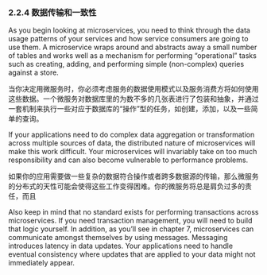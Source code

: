 ### 2.2.4 数据传输和一致性

As you begin looking at microservices, you need to think through the data usage patterns of your services and how service consumers are going to use them. A microservice wraps around and abstracts away a small number of tables and works well as a mechanism for performing “operational” tasks such as creating, adding, and performing simple \(non-complex\) queries against a store.

当你决定用微服务时，你必须考虑服务的数据使用模式以及服务消费方将如何使用这些数据。一个微服务对数据库里的为数不多的几张表进行了包装和抽象，并通过一套机制来执行一些对应于数据库的“操作”型的任务，如创建，添加，以及一些简单的查询。

If your applications need to do complex data aggregation or transformation across multiple sources of data, the distributed nature of microservices will make this work difficult. Your microservices will invariably take on too much responsibility and can also become vulnerable to performance problems.

如果你的应用需要做一些复杂的数据符合操作或者跨多数据源的传输，那么微服务的分布式的天性可能会使得这些工作变得困难。你的微服务将总是肩负过多的责任，而且

Also keep in mind that no standard exists for performing transactions across microservices. If you need transaction management, you will need to build that logic yourself. In addition, as you’ll see in chapter 7, microservices can communicate amongst themselves by using messages. Messaging introduces latency in data updates. Your applications need to handle eventual consistency where updates that are applied to your data might not immediately appear.

